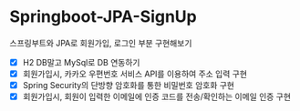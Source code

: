 # Springboot-JPA-SignUp
스프링부트와 JPA로 회원가입, 로그인 부분 구현해보기

- [x] H2 DB말고 MySql로 DB 연동하기
- [x] 회원가입시, 카카오 우편번호 서비스 API를 이용하여 주소 입력 구현
- [x] Spring Security의 단방향 암호화를 통한 비밀번호 암호화 구현
- [x] 회원가입시, 회원이 입력한 이메일에 인증 코드를 전송/확인하는 이메일 인증 구현
